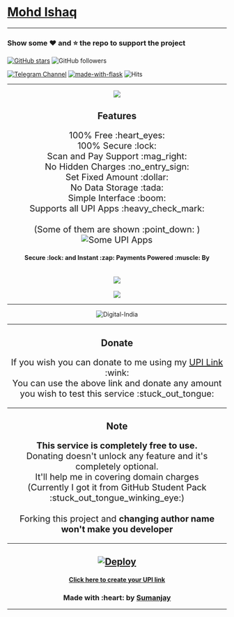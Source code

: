 # [Mohd Ishaq](https://www.instagram.com/md_ishaq442/)

---

### Show some :heart: and :star: the repo to support the project

[![GitHub stars](https://img.shields.io/github/stars/cyberboysumanjay/upayi.svg?style=social&label=Star)](https://github.com/cyberboysumanjay/upayi) ![GitHub followers](https://img.shields.io/github/followers/cyberboysumanjay.svg?style=social&label=Follow)

[![Telegram Channel](https://img.shields.io/badge/Telegram-Channel-orange)](https://telegram.dog/ishaque9754) [![made-with-flask](https://img.shields.io/badge/Made%20with-Flask-1f425f.svg)](https://flask.palletsprojects.com/) ![Hits](https://hits.seeyoufarm.com/api/count/incr/badge.svg?url=https://github.com/cyberboysumanjay/upayi)

---

<div align="center">
  <img src="https://telegra.ph/file/2f094c81af60c83f28f84.png" />
  <h2><b>Features</b></h2>
  <p style="font-size:20px">
  100% Free :heart_eyes:<br>
  100% Secure :lock:<br>
  Scan and Pay Support :mag_right:<br>
  No Hidden Charges :no_entry_sign:<br>
  Set Fixed Amount :dollar:<br>
  No Data Storage :tada:<br>
  Simple Interface :boom:<br>
  Supports all UPI Apps :heavy_check_mark:<br>

  <br>
  (Some of them are shown :point_down: )
<img src="https://telegra.ph/file/7d64009e34ffb8c246b87.png" alt="Some UPI Apps">

  <h4>Secure :lock: and Instant :zap: Payments Powered :muscle: By</h4>
  <br>

  <img src="https://telegra.ph/file/03c4581ebd2a0e21972de.png">
  <br><br>
  <img src="https://telegra.ph/file/e290ab4d1dbf1ae1dab10.png">

---

<img src="https://telegra.ph/file/7810d7fa8f7d31a55164f.png" alt="Digital-India">

---

<h2><b>Donate</b></h2>
<p style="font-size:20px">
If you wish you can donate to me using my <a href="https://upayi.ml/sumanjay@ibl">UPI Link</a> :wink:<br>
You can use the above link and donate any amount you wish to test this service :stuck_out_tongue:
</p>

---

<h2><b>Note</b></h2>
<p style="font-size:20px">
<b>This service is completely free to use.</b><br>
Donating doesn't unlock any feature and it's completely optional.<br>It'll help me in covering domain charges<br>(Currently I got it from GitHub Student Pack :stuck_out_tongue_winking_eye:)<br><br>
Forking this project and <b>changing author name won't make you developer</b>
</p>

---

## [![Deploy](https://button.deta.dev/1/svg)](https://go.deta.dev/deploy?repo=https://github.com/cyberboysumanjay/upayi)

<h4><a href="https://upayi.ml/">Click here to create your UPI link</a></h4>
<h3>Made with :heart: by <a href="https://cyberboysumanjay.github.io" alt="Sumanjay">Sumanjay</a>
</div>

---
